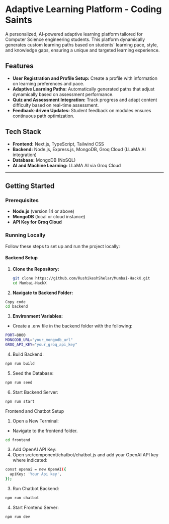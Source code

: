 # Adaptive Learning Platform - Coding Saints

A personalized, AI-powered adaptive learning platform tailored for Computer Science engineering students. This platform dynamically generates custom learning paths based on students' learning pace, style, and knowledge gaps, ensuring a unique and targeted learning experience.

## Features

- **User Registration and Profile Setup:** Create a profile with information on learning preferences and pace.
- **Adaptive Learning Paths:** Automatically generated paths that adjust dynamically based on assessment performance.
- **Quiz and Assessment Integration:** Track progress and adapt content difficulty based on real-time assessment.
- **Feedback-driven Updates:** Student feedback on modules ensures continuous path optimization.

## Tech Stack

- **Frontend:** Next.js, TypeScript, Tailwind CSS
- **Backend:** Node.js, Express.js, MongoDB, Groq Cloud (LLaMA AI integration)
- **Database:** MongoDB (NoSQL)
- **AI and Machine Learning:** LLaMA AI via Groq Cloud

---

## Getting Started

### Prerequisites

- **Node.js** (version 14 or above)
- **MongoDB** (local or cloud instance)
- **API Key for Groq Cloud**

### Running Locally

Follow these steps to set up and run the project locally:

#### Backend Setup

1. **Clone the Repository:**
   ```bash
   git clone https://github.com/RushikeshShelar/Mumbai-HackX.git
   cd Mumbai-HackX
   ```
2. **Navigate to Backend Folder:**

```bash
Copy code
cd backend
```

3. **Environment Variables:**

- Create a .env file in the backend folder with the following:

```bash
PORT=8000
MONGODB_URL="your_mongodb_url"
GROQ_API_KEY="your_groq_api_key"
```

4. Build Backend:

```bash
npm run build
```

5. Seed the Database:

```bash
npm run seed
```

6. Start Backend Server:

```bash
npm run start
```

Frontend and Chatbot Setup

1. Open a New Terminal:

- Navigate to the frontend folder.

```bash
cd frontend
```

3. Add OpenAI API Key:
4. Open src/component/chatbot/chatbot.js and add your OpenAI API key where indicated:

```bash
const openai = new OpenAI({
  apiKey: 'Your Api key',
});
```

3. Run Chatbot Backend:

```bash
npm run chatbot
```

4. Start Frontend Server:

```bash
npm run dev
```
